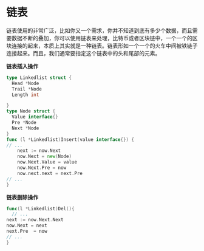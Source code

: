 # 链表

链表使用的非常广泛，比如你又一个需求，你并不知道到底有多少个数据，而且需要数据不断的叠加，你可以使用链表来处理，比特币或者区块链中，一个一个的区块连接的起来，本质上其实就是一种链表。链表形如一个一个的火车中间被铁链子连接起来。而且，我们通常要指定这个链表中的头和尾部的元素。

**链表插入操作**

```go
type Linkedlist struct {
  Head *Node
  Trail *Node
  Length int

}
type Node struct {
  Value interface{}
  Pre *Node
  Next *Node
}
func (l *Linkedlist)Insert(value interface{}) {
// ...
    next := now.Next
    now.Next = new(Node)
    now.Next.Value = value
    now.Next.Pre = now
    now.next.next = next.Pre
// ...
}
```
**链表删除操作**

```go
func(l *Linkedlist)Del(){
  // ...
next := now.Next.Next
now.Next = next
next.Pre  = now
// ...
}
```
